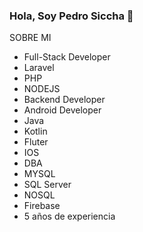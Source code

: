### Hola, Soy Pedro Siccha 👋

SOBRE MI
- Full-Stack Developer
- Laravel
- PHP
- NODEJS
- Backend Developer
- Android Developer
- Java
- Kotlin
- Fluter
- IOS
- DBA
- MYSQL
- SQL Server
- NOSQL
- Firebase
- 5 años de experiencia
<!--
**PedroSiccha/PedroSiccha** is a ✨ _special_ ✨ repository because its `README.md` (this file) appears on your GitHub profile.

Here are some ideas to get you started:

- 🔭 I’m currently working on ...
- 🌱 I’m currently learning ...
- 👯 I’m looking to collaborate on ...
- 🤔 I’m looking for help with ...
- 💬 Ask me about ...
- 📫 How to reach me: ...
- 😄 Pronouns: ...
- ⚡ Fun fact: ...
-->
